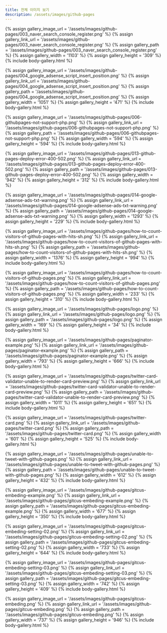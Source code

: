 ```yaml
---
title: 전체 이미지 보기
description: /assets/images/github-pages
---
```




{% assign gallery_image_url = '/assets/images/github-pages/003_naver_search_console_register.png' %}
{% assign gallery_link_url = '/assets/images/github-pages/003_naver_search_console_register.png' %}
{% assign gallery_path = '/assets/images/github-pages/003_naver_search_console_register.png' %}
{% assign gallery_width = '1103'  %}
{% assign gallery_height = '309'  %}
{% include body-gallery.html %}

{% assign gallery_image_url = '/assets/images/github-pages/004_google_adsense_script_insert_position.png' %}
{% assign gallery_link_url = '/assets/images/github-pages/004_google_adsense_script_insert_position.png' %}
{% assign gallery_path = '/assets/images/github-pages/004_google_adsense_script_insert_position.png' %}
{% assign gallery_width = '1051'  %}
{% assign gallery_height = '471'  %}
{% include body-gallery.html %}

{% assign gallery_image_url = '/assets/images/github-pages/006-githubpages-not-support-php.png' %}
{% assign gallery_link_url = '/assets/images/github-pages/006-githubpages-not-support-php.png' %}
{% assign gallery_path = '/assets/images/github-pages/006-githubpages-not-support-php.png' %}
{% assign gallery_width = '594'  %}
{% assign gallery_height = '594'  %}
{% include body-gallery.html %}

{% assign gallery_image_url = '/assets/images/github-pages/013-github-pages-deploy-error-400-502.png' %}
{% assign gallery_link_url = '/assets/images/github-pages/013-github-pages-deploy-error-400-502.png' %}
{% assign gallery_path = '/assets/images/github-pages/013-github-pages-deploy-error-400-502.png' %}
{% assign gallery_width = '942'  %}
{% assign gallery_height = '312'  %}
{% include body-gallery.html %}

{% assign gallery_image_url = '/assets/images/github-pages/014-google-adsense-ads-txt-warning.png' %}
{% assign gallery_link_url = '/assets/images/github-pages/014-google-adsense-ads-txt-warning.png' %}
{% assign gallery_path = '/assets/images/github-pages/014-google-adsense-ads-txt-warning.png' %}
{% assign gallery_width = '1293'  %}
{% assign gallery_height = '229'  %}
{% include body-gallery.html %}

{% assign gallery_image_url = '/assets/images/github-pages/how-to-count-visitors-of-github-pages-with-hits-sh.png' %}
{% assign gallery_link_url = '/assets/images/github-pages/how-to-count-visitors-of-github-pages-with-hits-sh.png' %}
{% assign gallery_path = '/assets/images/github-pages/how-to-count-visitors-of-github-pages-with-hits-sh.png' %}
{% assign gallery_width = '1376'  %}
{% assign gallery_height = '994'  %}
{% include body-gallery.html %}

{% assign gallery_image_url = '/assets/images/github-pages/how-to-count-visitors-of-github-pages.png' %}
{% assign gallery_link_url = '/assets/images/github-pages/how-to-count-visitors-of-github-pages.png' %}
{% assign gallery_path = '/assets/images/github-pages/how-to-count-visitors-of-github-pages.png' %}
{% assign gallery_width = '233'  %}
{% assign gallery_height = '310'  %}
{% include body-gallery.html %}

{% assign gallery_image_url = '/assets/images/github-pages/logo.png' %}
{% assign gallery_link_url = '/assets/images/github-pages/logo.png' %}
{% assign gallery_path = '/assets/images/github-pages/logo.png' %}
{% assign gallery_width = '169'  %}
{% assign gallery_height = '34'  %}
{% include body-gallery.html %}

{% assign gallery_image_url = '/assets/images/github-pages/paginator-example.png' %}
{% assign gallery_link_url = '/assets/images/github-pages/paginator-example.png' %}
{% assign gallery_path = '/assets/images/github-pages/paginator-example.png' %}
{% assign gallery_width = '793'  %}
{% assign gallery_height = '666'  %}
{% include body-gallery.html %}

{% assign gallery_image_url = '/assets/images/github-pages/twitter-card-validator-unable-to-render-card-preview.png' %}
{% assign gallery_link_url = '/assets/images/github-pages/twitter-card-validator-unable-to-render-card-preview.png' %}
{% assign gallery_path = '/assets/images/github-pages/twitter-card-validator-unable-to-render-card-preview.png' %}
{% assign gallery_width = '1011'  %}
{% assign gallery_height = '651'  %}
{% include body-gallery.html %}

{% assign gallery_image_url = '/assets/images/github-pages/twitter-card.png' %}
{% assign gallery_link_url = '/assets/images/github-pages/twitter-card.png' %}
{% assign gallery_path = '/assets/images/github-pages/twitter-card.png' %}
{% assign gallery_width = '601'  %}
{% assign gallery_height = '525'  %}
{% include body-gallery.html %}

{% assign gallery_image_url = '/assets/images/github-pages/unable-to-tweet-with-github-pages.png' %}
{% assign gallery_link_url = '/assets/images/github-pages/unable-to-tweet-with-github-pages.png' %}
{% assign gallery_path = '/assets/images/github-pages/unable-to-tweet-with-github-pages.png' %}
{% assign gallery_width = '612'  %}
{% assign gallery_height = '432'  %}
{% include body-gallery.html %}

{% assign gallery_image_url = '/assets/images/github-pages/gitcus-embeding-example.png' %}
{% assign gallery_link_url = '/assets/images/github-pages/gitcus-embeding-example.png' %}
{% assign gallery_path = '/assets/images/github-pages/gitcus-embeding-example.png' %}
{% assign gallery_width = '677'  %}
{% assign gallery_height = '350'  %}
{% include body-gallery.html %}

{% assign gallery_image_url = '/assets/images/github-pages/gitcus-embeding-setting-02.png' %}
{% assign gallery_link_url = '/assets/images/github-pages/gitcus-embeding-setting-02.png' %}
{% assign gallery_path = '/assets/images/github-pages/gitcus-embeding-setting-02.png' %}
{% assign gallery_width = '733'  %}
{% assign gallery_height = '644'  %}
{% include body-gallery.html %}

{% assign gallery_image_url = '/assets/images/github-pages/gitcus-embeding-setting-03.png' %}
{% assign gallery_link_url = '/assets/images/github-pages/gitcus-embeding-setting-03.png' %}
{% assign gallery_path = '/assets/images/github-pages/gitcus-embeding-setting-03.png' %}
{% assign gallery_width = '742'  %}
{% assign gallery_height = '409'  %}
{% include body-gallery.html %}

{% assign gallery_image_url = '/assets/images/github-pages/gitcus-embeding.png' %}
{% assign gallery_link_url = '/assets/images/github-pages/gitcus-embeding.png' %}
{% assign gallery_path = '/assets/images/github-pages/gitcus-embeding.png' %}
{% assign gallery_width = '737'  %}
{% assign gallery_height = '946'  %}
{% include body-gallery.html %}
